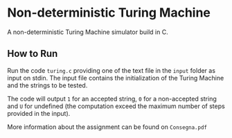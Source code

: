 # Non-deterministic Turing Machine

A non-deterministic Turing Machine simulator build in C.

## How to Run
Run the code `turing.c` providing one of the text file in the `input` folder as input on stdin. The input file contains the initialization of the Turing Machine and the strings to be tested.

The code will output `1` for an accepted string, `0` for a non-accepted string and `U` for undefined (the computation exceed the maximum number of steps provided in the input).

More information about the assignment can be found on `Consegna.pdf`
